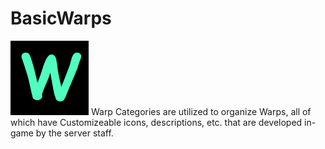 # BasicWarps  
![Basic Warps](https://github.com/Basic-Development/BasicWarps/blob/master/W%20logo.png)
Warp Categories are utilized to organize Warps, all of which have Customizeable icons, descriptions, etc. that are developed in-game by the server staff.
